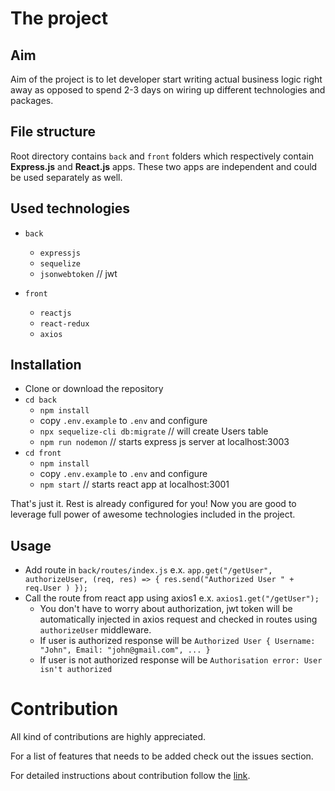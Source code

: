 # The project
## Aim
Aim of the project is to let developer start writing actual business logic right away as opposed to spend 2-3 days on wiring up different technologies and packages.

## File structure
Root directory contains `back` and `front` folders which respectively contain **Express.js** and **React.js** apps. These two apps are independent and could be used separately as well.  

## Used technologies
* `back`
  * `expressjs`
  * `sequelize`
  * `jsonwebtoken` // jwt
  
* `front`
  * `reactjs`
  * `react-redux`
  * `axios`

## Installation
* Clone or download the repository
* `cd back`
  * `npm install`
  * copy `.env.example` to `.env` and configure
  * `npx sequelize-cli db:migrate` // will create Users table
  * `npm run nodemon` // starts express js server at localhost:3003 
* `cd front`
  * `npm install`
  * copy `.env.example` to `.env` and configure
  * `npm start` // starts react app at localhost:3001
  
That's just it. Rest is already configured for you! Now you are good to leverage full power of awesome technologies included in the project.

## Usage
* Add route in `back/routes/index.js` e.x. `app.get("/getUser", authorizeUser, (req, res) => { res.send("Authorized User " + req.User ) });`
* Call the route from react app using axios1 e.x. `axios1.get("/getUser");`
  * You don't have to worry about authorization, jwt token will be automatically injected in axios request and checked in routes using `authorizeUser` middleware.
  * If user is authorized response will be `Authorized User { Username: "John", Email: "john@gmail.com", ... }`
  * If user is not authorized response will be `Authorisation error: User isn't authorized`

# Contribution
All kind of contributions are highly appreciated. 

For a list of features that needs to be added check out the issues section.

For detailed instructions about contribution follow the [link](https://github.com/tsogi/express-react-boilerplate/wiki/Contribution-instructions).
